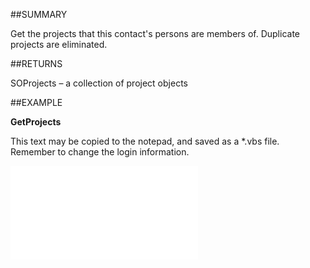 
##SUMMARY

Get the projects that this contact's persons are members of. Duplicate projects are eliminated.


##RETURNS

SOProjects – a collection of project objects


##EXAMPLE

**GetProjects**

This text may be copied to the notepad, and saved as a *.vbs file. Remember to change the login information.

![](..\..\Examples\vbs\SOContact.GetProjects.vbs.txt)

